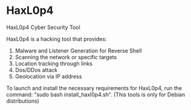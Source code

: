 # HaxL0p4
HaxL0p4 Cyber Security Tool

HaxL0p4 is a hacking tool that provides:

1) Malware and Listener Generation for Reverse Shell
2) Scanning the network or specific targets
3) Location tracking through links
4) Dos/DDos attack
5) Geolocation via IP address


To launch and install the necessary requirements for HaxL0p4, run the command: "sudo bash install_haxl0p4.sh".
(This tools is only for Debian distributions)
